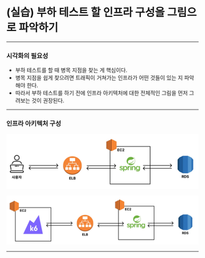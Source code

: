 # (실습) 부하 테스트 할 인프라 구성을 그림으로 파악하기


---

### 시각화의 필요성
- 부하 테스트를 할 때 병목 지점을 찾는 게 핵심이다. 
- 병목 지점을 쉽게 찾으려면 트래픽이 거쳐가는 인프라가 어떤 것들이 있는 지 파악해야 한다. 
- 따라서 부하 테스트를 하기 전에 인프라 아키텍처에 대한 전체적인 그림을 먼저 그려보는 것이 권장된다.

---

### 인프라 아키텍처 구성

![example-load-testing-architecture-1.webp](./imgs/example-load-testing-architecture-1.webp)

![example-load-testing-architecture-2.webp](./imgs/example-load-testing-architecture-2.webp)

---
